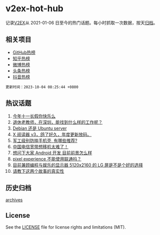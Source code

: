 # v2ex-hot-hub

 记录[V2EX](https://www.v2ex.com/)从 2021-01-06 日至今的热门话题。每小时抓取一次数据，按天[归档](archives)。
 
 ## 相关项目

- [GitHub热榜](https://github.com/it985/github-hot-hub)
- [知乎热榜](https://github.com/it985/zhihu-hot-hub)
- [微博热榜](https://github.com/it985/weibo-hot-hub)
- [头条热榜](https://github.com/it985/toutiao-hot-hub)
- [抖音热榜](https://github.com/it985/douyin-hot-hub)


 `更新时间：2023-10-04 08:25:44 +0800`

## 热议话题

1. [今年十一长假你快乐么](https://www.v2ex.com/t/978680)
1. [退休老教师，在深圳，能找到什么样的工作呢？](https://www.v2ex.com/t/978678)
1. [Debian 还是 Ubuntu server](https://www.v2ex.com/t/978670)
1. [X 阅读器 v3，鸽了好久，年度更新放码。](https://www.v2ex.com/t/978710)
1. [军工级别防摔手机壳, 有哪些推荐?](https://www.v2ex.com/t/978696)
1. [中国电信宽带想移机太难了！](https://www.v2ex.com/t/978753)
1. [想问下大家 Android 开发 目前前景怎么样](https://www.v2ex.com/t/978676)
1. [pixel experience 不能使用联通吗？](https://www.v2ex.com/t/978748)
1. [目前兼顾编程与娱乐的显示器 5120x2160 的 LG 屏是不是个好的选择](https://www.v2ex.com/t/978675)
1. [请教下这两个故事的真实性](https://www.v2ex.com/t/978743)

## 历史归档

[archives](archives)

## License

See the [LICENSE](LICENSE) file for license rights and limitations (MIT).
